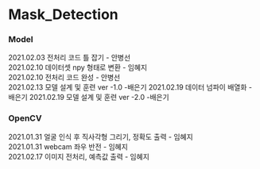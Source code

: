 # Mask_Detection
### Model

2021.02.03 전처리 코드 틀 잡기 - 안병선     
2021.02.10 데이터셋 npy 형태로 변환 - 임혜지     
2021.02.10 전처리 코드 완성 - 안병선     
2021.02.13 모델 설계 및 훈련 ver -1.0 -배은기
2021.02.19 데이터 넘파이 배열화 - 배은기
2021.02.19 모델 설계 및 훈련 ver -2.0 -배은기

### OpenCV
2021.01.31 얼굴 인식 후 직사각형 그리기, 정확도 출력 - 임혜지    
2021.01.31 webcam 좌우 반전 - 임혜지      
2021.02.17 이미지 전처리, 예측값 출력 - 임혜지
